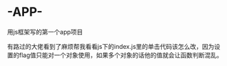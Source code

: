 # -APP-
用js框架写的第一个app项目



有路过的大佬看到了麻烦帮我看看js下的index.js里的单击代码该怎么改，因为设置的flag值只能对一个对象使用，如果多个对象的话他的值就会让函数判断混乱。
